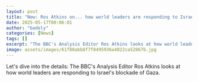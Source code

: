 ```yaml
---
layout: post
title: "New: Ros Atkins on... how world leaders are responding to Israel's blockade of Gaza"
date: 2025-05-17T00:06:01
author: "badely"
categories: [News]
tags: []
excerpt: "The BBC's Analysis Editor Ros Atkins looks at how world leaders are responding to Israel's blockade of Gaza."
image: assets/images/61f80abb8f7f8495936a4822ca52867b.jpg
---
```


Let's dive into the details: The BBC's Analysis Editor Ros Atkins looks at how world leaders are responding to Israel's blockade of Gaza.

